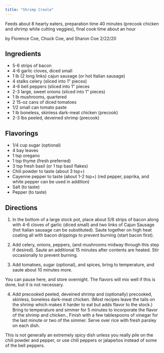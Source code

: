 ```yaml
---
title: "Shrimp Creole"
---
```


Feeds about 8 hearty eaters, preparation time 40 minutes (precook chicken and shrimp while cutting veggies), final cook time about an hour  

by Florence Coe, Chuck Coe, and Sharon Coe   		2/22/20

## Ingredients

* 5-6 strips of bacon
* 4-6 garlic cloves, diced small
* 1 lb (2 long links) cajun sausage (or hot Italian sausage)
* 4 stalks celery (sliced into 1" pieces)
* 4-6 bell  peppers (sliced into 1" pieces
* 2-3 large, sweet onions (sliced into 1" pieces)
* 1 lb mushrooms, quartered
* 2 15-oz cans of diced tomatoes
* 1/2 small can tomato paste
* 1 lb boneless, skinless dark-meat chicken (precook)
* 2-3 lbs peeled, deveined shrimp (precook)

## Flavorings

* 1/4 cup sugar (optional)
* 4 bay leaves
* 1 tsp oregano
* 1 tsp thyme (fresh preferred)
* 3 tsp fresh basil (or 1 tsp basil flakes)
* Chili powder to taste (about 3 tsp+)
* Cayenne pepper to taste (about 1-2 tsp+)
(red pepper, paprika, and white pepper can be used in addition)
* Salt (to taste)
* Pepper (to taste)

## Directions

1. In the bottom of a large stock pot, place about 5/6 strips of bacon along with 4-6 cloves of garlic (diced small) and two links of Cajun Sausage (hot Italian sausage can be substituted).  Saute together on high heat coating all with bacon drippings to prevent burning (start bacon first).

2. Add celery, onions, peppers, (and mushrooms midway through this step if desired).  Saute an additional 15 minutes after contents are heated.  Stir occasionally to prevent burning.

3. Add tomatoes, sugar (optional), and spices, bring to temperature, and saute about 10 minutes more.

You can pause here, and store overnight.  The flavors will mix well if this is done, but it is not necessary.

4. Add precooked peeled, deveined shrimp and (optionally) precooked, skinless, boneless dark-meat chicken. (Most recipes leave the tails on the shrimp which makes it harder to eat but adds flavor to the stock.)  Bring to temperature and simmer for 5 minutes to incorporate the flavor of the shrimp and chicken., Finish with a few tablespoons of vinegar for the last minute or two of the simmer. Serve over rice with fresh parsley on each dish.

This is not generally an extremely spicy dish unless you really pile on the chili powder and pepper, or use chili peppers or jalapeños instead of some of the bell peppers.    
